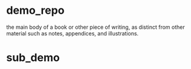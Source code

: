 # demo_repo
the main body of a book or other piece of writing, as distinct from other material such as notes, appendices, and illustrations.

# sub_demo